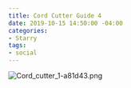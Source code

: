 ```yaml
---
title: Cord Cutter Guide 4
date: 2019-10-15 14:50:00 -04:00
categories:
- Starry
tags:
- social
---
```


![Cord_cutter_1-a81d43.png](/uploads/Cord_cutter_1-a81d43.png)